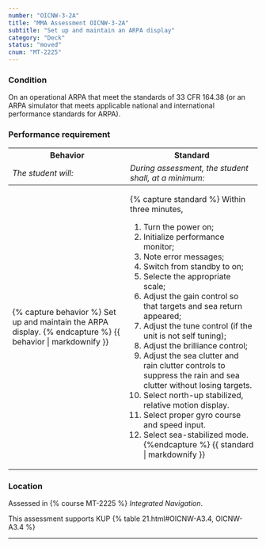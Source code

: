 ```yaml
---
number: "OICNW-3-2A"
title: "MMA Assessment OICNW-3-2A"
subtitle: "Set up and maintain an ARPA display"
category: "Deck"
status: "moved"
cnum: "MT-2225"
---
```

### Condition

On an operational ARPA that meet the standards of 33 CFR 164.38 (or an ARPA simulator that meets applicable national and international performance standards for ARPA).

### Performance requirement 

<table width='100%' class='Guidelines'>
 <thead>
 <tr>
     <th class='thirty'>Behavior</th>
     <th class='seventy'>Standard</th>
 </tr>
 <tr>
     <td><em>The student will:</em></td>
     <td><em>During assessment, the student shall, at a minimum:</em></td>
 </tr>
 </thead>
 <tbody>
 

<tr><td>

{% capture behavior %}
Set up and maintain the ARPA display.
{% endcapture %}
{{ behavior | markdownify }}

</td><td>

{% capture standard %}
Within three minutes,

1. Turn the power on;
2. Initialize performance monitor;
3. Note error messages;
4. Switch from standby to on;
5. Selecte the appropriate scale;
6. Adjust the gain control so that targets and sea return appeared;
7. Adjust the tune control (if the unit is not self tuning);
8. Adjust the brilliance control;
9. Adjust the sea clutter and rain clutter controls to suppress the rain and sea clutter without losing targets.
 10. Select north-up stabilized, relative motion display.
 11. Select proper gyro course and speed input.
 12. Select sea-stabilized mode.
{%endcapture %}
{{ standard | markdownify }}

</td></tr>



 </tbody>
 </table>

### Location

Assessed in  {% course  MT-2225 %}  *Integrated Navigation*.

This assessment supports KUP {% table 21.html#OICNW-A3.4, OICNW-A3.4 %}

***

